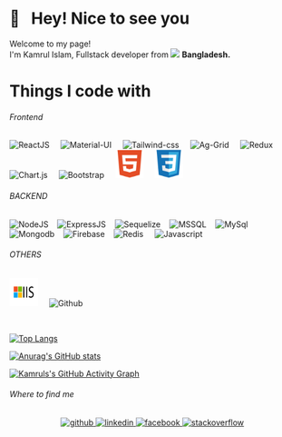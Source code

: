 # 👋 &nbsp; Hey! Nice to see you

<p>Welcome to my page! </br> I'm Kamrul Islam, Fullstack developer from <img src="https://cdn1.iconfinder.com/data/icons/asian-and-oceania-flags/100/Bangladesh-512.png" width="13" /> <b>Bangladesh.</b></p>
 
# Things I code with
###### Frontend
<img  src="https://profilinator.rishav.dev/skills-assets/react-original-wordmark.svg" alt="ReactJS" width="50" height="50"/> &nbsp; &nbsp; <img  src="https://profilinator.rishav.dev/skills-assets/mui.png" alt="Material-UI" width="50" height="50"/> &nbsp; &nbsp; <img  src="https://profilinator.rishav.dev/skills-assets/tailwindcss.svg" alt="Tailwind-css" width="50" height="50"/> &nbsp; &nbsp; <img  src="https://blog.ag-grid.com/content/images/2021/11/200pxArtboard-5.png" alt="Ag-Grid" width="50" height="50"/> &nbsp; &nbsp; <img  src="https://profilinator.rishav.dev/skills-assets/redux-original.svg" alt="Redux" width="50" height="50"/> &nbsp; &nbsp; <img  src="https://profilinator.rishav.dev/skills-assets/logo-title.svg" alt="Chart.js" width="50" height="50"/> &nbsp; &nbsp; <img  src="https://profilinator.rishav.dev/skills-assets/bootstrap-plain.svg" alt="Bootstrap" width="50" height="50"/> &nbsp; &nbsp; <img src="https://raw.githubusercontent.com/devicons/devicon/1119b9f84c0290e0f0b38982099a2bd027a48bf1/icons/html5/html5-plain.svg" alt="hTML5" width="50" height="50"/> &nbsp; &nbsp; <img  src="https://raw.githubusercontent.com/devicons/devicon/1119b9f84c0290e0f0b38982099a2bd027a48bf1/icons/css3/css3-original.svg" alt="CSS3" width="50" height="50"/>

###### BACKEND 
<img  src="https://profilinator.rishav.dev/skills-assets/nodejs-original-wordmark.svg" alt="NodeJS" width="50" height="50"/> &nbsp; &nbsp;<img  src="https://profilinator.rishav.dev/skills-assets/express-original-wordmark.svg" alt="ExpressJS" width="50" height="50"/> &nbsp; &nbsp;<img  src="https://sequelize.org/img/logo.svg" alt="Sequelize" width="50" height="40"/> &nbsp; &nbsp;<img  src="https://www.svgrepo.com/show/303229/microsoft-sql-server-logo.svg" alt="MSSQL" width="50" height="50"/> &nbsp; &nbsp;<img  src="https://profilinator.rishav.dev/skills-assets/mysql-original-wordmark.svg" alt="MySql" width="50" height="50"/> &nbsp; &nbsp;<img  src="https://profilinator.rishav.dev/skills-assets/mongodb-original-wordmark.svg" alt="Mongodb" width="50" height="50"/> &nbsp; &nbsp;<img src="https://profilinator.rishav.dev/skills-assets/firebase.png" alt="Firebase" width="50" height="50"/> &nbsp; &nbsp;<img  src="https://profilinator.rishav.dev/skills-assets/redis-original-wordmark.svg" alt="Redis" width="50" height="50"/> &nbsp; &nbsp; <img  src="https://profilinator.rishav.dev/skills-assets/javascript-original.svg" alt="Javascript" width="50" height="50"/>

###### OTHERS 
<img  src="https://raw.githubusercontent.com/2kamrul/2kamrul/main/icons/iis.png" alt="Microsoft IIS" width="50" height="50"/> &nbsp; &nbsp; <img  src="https://github.com/CyrisXD/CyrisXD/raw/master/assets/Github.png" alt="Github"  width="50" height="50"/>

<!-- <br/> -->

<!-- <div style="display: flex; flex-direction: row; gap: 30px;">
  <img style="height: 200px;" src="https://github-readme-streak-stats.herokuapp.com/?user=2kamrul&hide_border=false" />
    <img style="height: 200px;" src="https://github-readme-stats.vercel.app/api/top-langs/?username=2kamrul&layout=compact&hide_border=false"/>
</div> -->

<br/>

[![Top Langs](https://github-readme-stats.vercel.app/api/top-langs/?username=2kamrul&layout=compact&theme=react)](https://github.com/2kamrul/github-readme-stats)

[![Anurag's GitHub stats](https://github-readme-streak-stats.herokuapp.com/?user=2kamrul&hide_border=false&theme=react)](https://github.com/2kamrul/github-readme-stats)



[![Kamruls's GitHub Activity Graph](https://github-readme-activity-graph.cyclic.app/graph?username=2kamrul&theme=react&custom_title=Contribution%20Graph)](https://git.io/praveenscience)


###### Where to find me
<div align="center">
    <a href="https://github.com/2kamrul" target="_blank">
       <img src=https://img.shields.io/badge/github-%2324292e.svg?&style=for-the-badge&logo=github&logoColor=white alt=github style="margin-bottom: 5px;" />
    </a>
    <a href="https://linkedin.com/in/3kamrul" target="_blank">
       <img src=https://img.shields.io/badge/linkedin-%231E77B5.svg?&style=for-the-badge&logo=linkedin&logoColor=white alt=linkedin style="margin-bottom: 5px;" />
    </a>
    <a href="https://www.facebook.com/3kamrul" target="_blank">
        <img src=https://img.shields.io/badge/facebook-%232E87FB.svg?&style=for-the-badge&logo=facebook&logoColor=white alt=facebook style="margin-bottom: 5px;" />
    </a>
    <a href="https://stackoverflow.com/users/20355867" target="_blank">
        <img src=https://img.shields.io/badge/stackoverflow-%23F28032.svg?&style=for-the-badge&logo=stackoverflow&logoColor=white alt=stackoverflow style="margin-bottom: 5px;" />
    </a>  
</div> 

<br/>  
<br/>  
